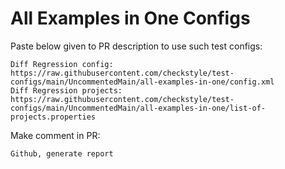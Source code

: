 # All Examples in One Configs
Paste below given to PR description to use such test configs:
```
Diff Regression config: https://raw.githubusercontent.com/checkstyle/test-configs/main/UncommentedMain/all-examples-in-one/config.xml
Diff Regression projects: https://raw.githubusercontent.com/checkstyle/test-configs/main/UncommentedMain/all-examples-in-one/list-of-projects.properties
```
Make comment in PR:
```
Github, generate report
```

